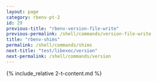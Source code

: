 ```yaml
---
layout: page
category: rbenv-pt-2
id: 29
previous-title: "rbenv-version-file-write"
previous-permalink: /shell/commands/version-file-write
title: "rbenv-shims"
permalink: /shell/commands/shims
next-title: "test/libexec/version"
next-permalink: /shell/commands/version
---
```


{% include_relative 2-t-content.md %}
